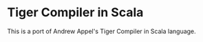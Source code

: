 Tiger Compiler in Scala
=======================

This is a port of Andrew Appel's Tiger Compiler in Scala language.

